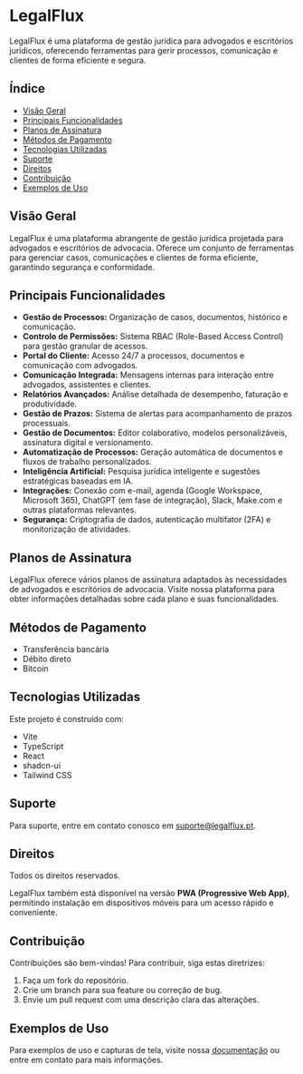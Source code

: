 # LegalFlux

LegalFlux é uma plataforma de gestão jurídica para advogados e escritórios jurídicos, oferecendo ferramentas para gerir processos, comunicação e clientes de forma eficiente e segura.

## Índice
- [Visão Geral](#visao-geral)
- [Principais Funcionalidades](#principais-funcionalidades)
- [Planos de Assinatura](#planos-de-assinatura)
- [Métodos de Pagamento](#metodos-de-pagamento)
- [Tecnologias Utilizadas](#tecnologias-utilizadas)
- [Suporte](#suporte)
- [Direitos](#direitos)
- [Contribuição](#contribuicao)
- [Exemplos de Uso](#exemplos-de-uso)

## Visão Geral
LegalFlux é uma plataforma abrangente de gestão jurídica projetada para advogados e escritórios de advocacia. Oferece um conjunto de ferramentas para gerenciar casos, comunicações e clientes de forma eficiente, garantindo segurança e conformidade.

## Principais Funcionalidades
- **Gestão de Processos:** Organização de casos, documentos, histórico e comunicação.
- **Controlo de Permissões:** Sistema RBAC (Role-Based Access Control) para gestão granular de acessos.
- **Portal do Cliente:** Acesso 24/7 a processos, documentos e comunicação com advogados.
- **Comunicação Integrada:** Mensagens internas para interação entre advogados, assistentes e clientes.
- **Relatórios Avançados:** Análise detalhada de desempenho, faturação e produtividade.
- **Gestão de Prazos:** Sistema de alertas para acompanhamento de prazos processuais.
- **Gestão de Documentos:** Editor colaborativo, modelos personalizáveis, assinatura digital e versionamento.
- **Automatização de Processos:** Geração automática de documentos e fluxos de trabalho personalizados.
- **Inteligência Artificial:** Pesquisa jurídica inteligente e sugestões estratégicas baseadas em IA.
- **Integrações:** Conexão com e-mail, agenda (Google Workspace, Microsoft 365), ChatGPT (em fase de integração), Slack, Make.com e outras plataformas relevantes.
- **Segurança:** Criptografia de dados, autenticação multifator (2FA) e monitorização de atividades.

## Planos de Assinatura
LegalFlux oferece vários planos de assinatura adaptados às necessidades de advogados e escritórios de advocacia. Visite nossa plataforma para obter informações detalhadas sobre cada plano e suas funcionalidades.

## Métodos de Pagamento
- Transferência bancária
- Débito direto
- Bitcoin

## Tecnologias Utilizadas
Este projeto é construído com:
- Vite
- TypeScript
- React
- shadcn-ui
- Tailwind CSS

## Suporte
Para suporte, entre em contato conosco em [suporte@legalflux.pt](mailto:suporte@legalflux.pt).

## Direitos
Todos os direitos reservados.

LegalFlux também está disponível na versão **PWA (Progressive Web App)**, permitindo instalação em dispositivos móveis para um acesso rápido e conveniente.

## Contribuição
Contribuições são bem-vindas! Para contribuir, siga estas diretrizes:
1. Faça um fork do repositório.
2. Crie um branch para sua feature ou correção de bug.
3. Envie um pull request com uma descrição clara das alterações.

## Exemplos de Uso
Para exemplos de uso e capturas de tela, visite nossa [documentação](#) ou entre em contato para mais informações.